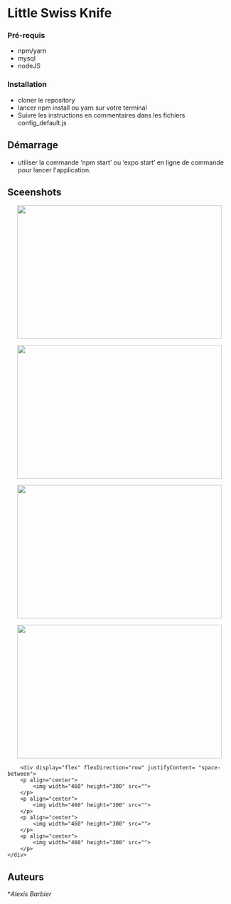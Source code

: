 # Little Swiss Knife


### Pré-requis
- npm/yarn
- mysql
- nodeJS

### Installation
- cloner le repository
- lancer npm install ou yarn sur votre terminal
- Suivre les instructions en commentaires dans les fichiers config_default.js

## Démarrage

- utiliser la commande ‘npm start’ ou ‘expo start’ en ligne de commande pour lancer l'application.

## Sceenshots

<div>
 <div display="flex" flexDirection="row" justifyContent= "space-between">
        <p align="center">
            <img width="460" height="300" src="">
        </p>
        <p align="center">
            <img width="460" height="300" src="">
        </p>
        <p align="center">
            <img width="460" height="300" src="">
        </p>
        <p align="center">
            <img width="460" height="300" src="">
        </p>
        </div>

        <div display="flex" flexDirection="row" justifyContent= "space-between">
        <p align="center">
            <img width="460" height="300" src="">
        </p>
        <p align="center">
            <img width="460" height="300" src="">
        </p>
        <p align="center">
            <img width="460" height="300" src="">
        </p>
        <p align="center">
            <img width="460" height="300" src="">
        </p>
    </div>
</div>

## Auteurs
**Alexis Barbier*

